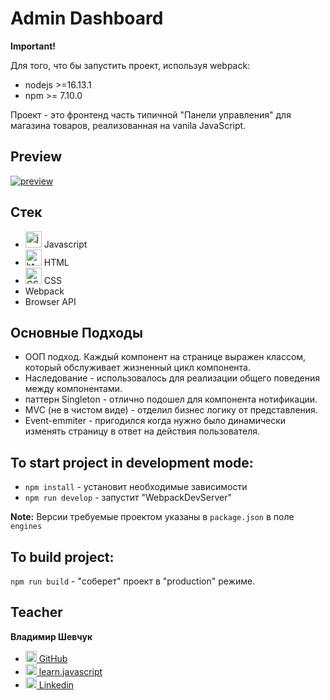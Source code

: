 # Admin Dashboard

**Important!**

Для того, что бы запустить проект, используя webpack:

* nodejs >=16.13.1
* npm >= 7.10.0

Проект - это фронтенд часть типичной "Панели управления" для магазина товаров,
реализованная на vanila JavaScript. 

## Preview

[![preview](./preview.png)](https://project-structure/)

## Стек

* <img alt="javascript" width="26px" src="https://raw.githubusercontent.com/boris-catsvill/project-structure/master/tech-stack/javascript.png" /> Javascript
* <img alt="html" width="26px" src="https://raw.githubusercontent.com/boris-catsvill/project-structure/master/tech-stack/html.png" /> HTML
* <img alt="CSS" width="26px" src="https://raw.githubusercontent.com/boris-catsvill/project-structure/master/tech-stack/css.png" /> CSS
* Webpack
* Browser API

## Основные Подходы

* ООП подход. Каждый компонент на странице выражен классом, который обслуживает жизненный цикл компонента.
* Наследование - использовалось для реализации общего поведения между компонентами.
* паттерн Singleton - отлично подошел для компонента нотификации.
* MVC (не в чистом виде) - отделил бизнес логику от представления.
* Event-emmiter - пригодился когда нужно было динамически изменять страницу в ответ на действия пользователя.

## To start project in development mode:

* `npm install` - установит необходимые зависимости
* `npm run develop` - запустит "WebpackDevServer"

**Note:** Версии требуемые проектом указаны в `package.json` в поле `engines`

## To build project:

`npm run build` - "соберет" проект в "production" режиме.

## Teacher

**Владимир Шевчук**

* [<img alt="GitHub" width="18px" src="https://raw.githubusercontent.com/boris-catsvill/project-structure/master/tech-stack/github-logo.png" /> GitHub](https://github.com/dosandk)
* [<img alt="learn.javascript" width="18px" src="https://raw.githubusercontent.com/boris-catsvill/project-structure/master/tech-stack/learn-javascript-logo.png" /> learn.javascript](http://learn.javascript.ru/profile/v-shevchuk)
* [<img alt="Linkedin" width="18px" src="https://raw.githubusercontent.com/boris-catsvill/project-structure/master/tech-stack/linkedin-logo.png" /> Linkedin](https://www.linkedin.com/in/dosandk/)
